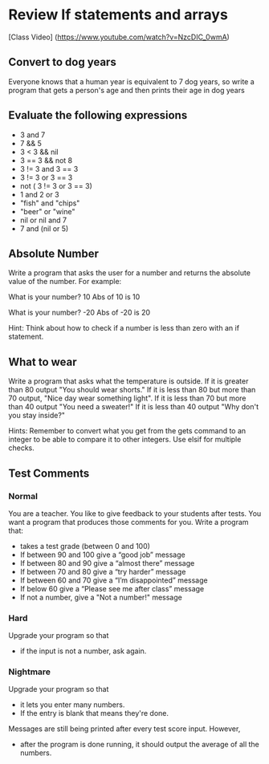 # Review If statements and arrays

[Class Video] (https://www.youtube.com/watch?v=NzcDIC_0wmA)

## Convert to dog years
Everyone knows that a human year is equivalent to 7 dog years,
so write a program that gets a person's age and then prints their age in dog years

## Evaluate the following expressions

- 3 and 7
- 7 && 5
- 3 < 3 && nil
- 3 == 3 && not 8
- 3 != 3 and 3 == 3
- 3 != 3 or 3 == 3
- not ( 3 != 3 or 3 == 3)
- 1 and 2 or 3
- "fish" and "chips"
- "beer" or "wine"
- nil or nil and 7
- 7 and (nil or 5)


## Absolute Number

Write a program that asks the user for a number and returns the absolute value of the number. For example:

What is your number? 10
Abs of 10 is 10

What is your number? -20
Abs of -20 is 20

Hint: Think about how to check if a number is less than zero with an if statement.

## What to wear
Write a program that asks what the temperature is outside.
If it is greater than 80 output "You should wear shorts."
If it is less than 80 but more than 70 output, "Nice day wear something light".
If it is less than 70 but more than 40 output "You need a sweater!"
If it is less than 40 output "Why don't you stay inside?"

Hints: Remember to convert what you get from the gets command to an integer to be able to compare it to other integers.
       Use elsif for multiple checks.

## Test Comments

### Normal

 You are a teacher. You like to give feedback to your students after tests.
 You want a program that produces those comments for you. Write a program that:

 - takes a test grade (between 0 and 100)
 - If between 90 and 100 give a “good job” message
 - If between 80 and 90 give a “almost there” message
 - If between 70 and 80 give a “try harder” message
 - If between 60 and 70 give a “I’m disappointed” message
 - If below 60 give a “Please see me after class” message
 - If not a number, give a "Not a number!" message

### Hard

 Upgrade your program so that

 - if the input is not a number, ask again.

### Nightmare

 Upgrade your program so that
 - it lets you enter many numbers.
 - If the entry is blank that means they're done.

 Messages are still being printed after every test score input. However,

 - after the program is done running, it should output the average of all the numbers.
